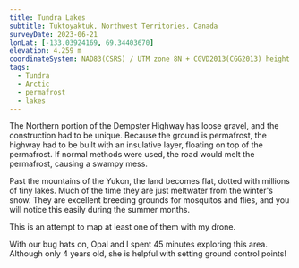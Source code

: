 ```yaml
---
title: Tundra Lakes
subtitle: Tuktoyaktuk, Northwest Territories, Canada
surveyDate: 2023-06-21
lonLat: [-133.03924169, 69.34403670]
elevation: 4.259 m
coordinateSystem: NAD83(CSRS) / UTM zone 8N + CGVD2013(CGG2013) height
tags:
  - Tundra
  - Arctic
  - permafrost
  - lakes
---
```


The Northern portion of the Dempster Highway has loose gravel, and the construction had to be unique. Because the ground is permafrost, the highway had to be built with an insulative layer, floating on top of the permafrost. If normal methods were used, the road would melt the permafrost, causing a swampy mess.

Past the mountains of the Yukon, the land becomes flat, dotted with millions of tiny lakes. Much of the time they are just meltwater from the winter's snow. They are excellent breeding grounds for mosquitos and flies, and you will notice this easily during the summer months.

This is an attempt to map at least one of them with my drone.

With our bug hats on, Opal and I spent 45 minutes exploring this area. Although only 4 years old, she is helpful with setting ground control points!
